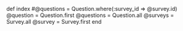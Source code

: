   def index
    #@questions = Question.where(:survey_id => @survey.id)
    @question = Question.first
    @questions = Question.all
    @surveys = Survey.all
    @survey = Survey.first
  end
